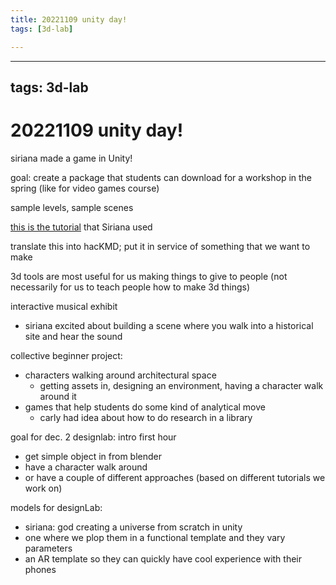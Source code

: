 ```yaml
---
title: 20221109 unity day!
tags: [3d-lab]

---
```


---
tags: 3d-lab
---

# 20221109 unity day!

siriana made a game in Unity! 

goal: create a package that students can download for a workshop in the spring (like for video games course)

sample levels, sample scenes

[this is the tutorial](https://learning.edx.org/course/course-v1:UPValenciaX+UNYEN201X+1T2022/home) that Siriana used

translate this into hacKMD; put it in service of something that we want to make

3d tools are most useful for us making things to give to people (not necessarily for us to teach people how to make 3d things)

interactive musical exhibit
* siriana excited about building a scene where you walk into a historical site and hear the sound

collective beginner project:
* characters walking around architectural space
    * getting assets in, designing an environment, having a character walk around it
* games that help students do some kind of analytical move
    * carly had idea about how to do research in a library


goal for dec. 2 designlab: intro first hour
* get simple object in from blender
* have a character walk around
* or have a couple of different approaches (based on different tutorials we work on)

models for designLab:
* siriana: god creating a universe from scratch in unity
* one where we plop them in a functional template and they vary parameters
* an AR template so they can quickly have cool experience with their phones